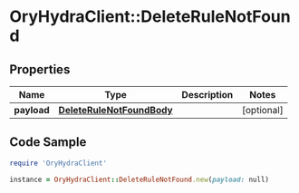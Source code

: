 # OryHydraClient::DeleteRuleNotFound

## Properties

Name | Type | Description | Notes
------------ | ------------- | ------------- | -------------
**payload** | [**DeleteRuleNotFoundBody**](DeleteRuleNotFoundBody.md) |  | [optional] 

## Code Sample

```ruby
require 'OryHydraClient'

instance = OryHydraClient::DeleteRuleNotFound.new(payload: null)
```



